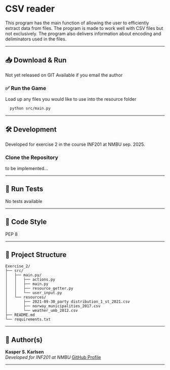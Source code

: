 # CSV reader

This program has the main function of allowing the user to efficiently extract data from files.
The program is made to work well with CSV files but not exclusively.
The program also delivers information about encoding and deliminators used in the files.

---

## 📥 Download & Run

Not yet released on GIT
Available if you email the author

### ✅ Run the Game

Load up any files you would like to use into the resource folder

```bash
  python src/main.py
```
---
## 🛠️ Development

Developed for exercise 2 in the course INF201 at NMBU sep. 2025.
### Clone the Repository

to be implemented...

---

## 🧪 Run Tests

No tests available

---

## 🧹 Code Style

PEP 8

---

## 🧱 Project Structure

```
Exercise_2/
├── src/
│   ├── main.py/
│   │   ├── actions.py
│   │   ├── main.py
│   │   ├── resource_getter.py
│   │   └── user_input.py
│   └── resources/
│       ├── 2021-09-30_party distribution_1_st_2021.csv
│       ├── norway_municipalities_2017.csv
│       └── weather_umb_2012.csv
├── README.md
└── requirements.txt
```

---

## 👤 Author(s)

**Kasper S. Karlsen**  
_Developed for INF201 at NMBU_
[GitHub Profile](https://github.com/kasper280403)

---